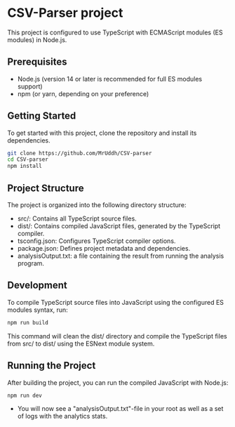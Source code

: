 # CSV-Parser project

This project is configured to use TypeScript with ECMAScript modules (ES modules) in Node.js.

## Prerequisites

- Node.js (version 14 or later is recommended for full ES modules support)
- npm (or yarn, depending on your preference)

## Getting Started

To get started with this project, clone the repository and install its dependencies.

```bash
git clone https://github.com/MrUddh/CSV-parser
cd CSV-parser
npm install
```

## Project Structure

The project is organized into the following directory structure:

- src/: Contains all TypeScript source files.
- dist/: Contains compiled JavaScript files, generated by the TypeScript compiler.
- tsconfig.json: Configures TypeScript compiler options.
- package.json: Defines project metadata and dependencies.
- analysisOutput.txt: a file containing the result from running the analysis program.

## Development

To compile TypeScript source files into JavaScript using the configured ES modules syntax, run:

```bash
npm run build
```

This command will clean the dist/ directory and compile the TypeScript files from src/ to dist/ using the ESNext module system.

## Running the Project

After building the project, you can run the compiled JavaScript with Node.js:

```bash
npm run dev
```

- You will now see a "analysisOutput.txt"-file in your root as well as a set of logs with the analytics stats.
